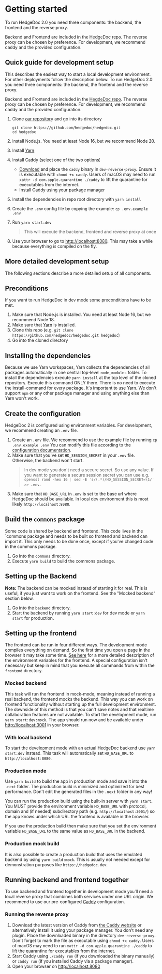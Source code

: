 # Getting started

To run HedgeDoc 2.0 you need three components: the backend, the frontend and the reverse proxy.

Backend and Frontend are included in the [HedgeDoc repo][hedgedoc-repo].
The reverse proxy can be chosen by preference. For development, we recommend caddy
and the provided configuration.

## Quick guide for development setup

This describes the easiest way to start a local development environment. For other deployments
follow the description below.
To run HedgeDoc 2.0 you need three components: the backend, the frontend and the reverse proxy.

Backend and Frontend are included in the [HegdeDoc repo](https://github.com/hedgedoc/hedgedoc).
The reverse proxy can be chosen by preference. For development, we recommend caddy
and the provided configuration.

1. Clone [our repository][hedgedoc-repo] and go into its directory

   <!-- markdownlint-disable proper-names -->
   ```shell
   git clone https://github.com/hedgedoc/hedgedoc.git
   cd hedgedoc
   ```
   <!-- markdownlint-enable proper-names -->

2. Install Node.js. You need at least Node 16, but we recommend Node 20.
3. Install [Yarn][yarn]
4. Install Caddy (select one of the two options)
   - [Download][caddy] and place the `caddy` binary in `dev-reverse-proxy`.
     Ensure it is executable with `chmod +x caddy`. Users of macOS may need to run
     `xattr -d com.apple.quarantine ./caddy` to lift the quarantine for executables
     from the internet.
   - Install Caddy using your package manager
5. Install the dependencies in repo root directory with `yarn install`
6. Create the `.env` config file by copying the example: `cp .env.example .env`
7. Run `yarn start:dev`
   > This will execute the backend, frontend and reverse proxy at once
8. Use your browser to go to <http://localhost:8080>. This may take a while because everything is
   compiled on the fly.

## More detailed development setup

The following sections describe a more detailed setup of all components.

## Preconditions

If you want to run HedgeDoc in dev mode some preconditions have to be met.

1. Make sure that Node.js is installed. You need at least Node 16, but we recommend Node 18.
2. Make sure that [Yarn][yarn] is installed.
   <!-- markdownlint-disable proper-names -->
3. Clone this repo (e.g. `git clone https://github.com/hedgedoc/hedgedoc.git hedgedoc`)
   <!-- markdownlint-enable proper-names -->
4. Go into the cloned directory

## Installing the dependencies

Because we use Yarn workspaces, Yarn collects the dependencies of all packages automatically in one
central top-level `node_modules` folder.
To install the dependencies execute `yarn install` at the top level of the cloned repository.
Execute this command ONLY there. There is no need to execute the install-command for every package.
It's important to use [Yarn][yarn]. We don't support `npm` or any other package
manager and using anything else than Yarn won't work.

## Create the configuration

HedgeDoc 2 is configured using environment variables.
For development, we recommend creating an `.env` file.

1. Create an `.env` file. We recommend to use the example file by running `cp .env.example .env`
   You can modify this file according to the [configuration documentation][config-docs].
2. Make sure that you've set `HD_SESSION_SECRET` in your `.env` file. Otherwise, the backend
   won't start.
   > In dev mode you don't need a secure secret. So use any value. If you want to generate a secure
   > session secret you can use
   > e.g. `openssl rand -hex 16 | sed -E 's/(.*)/HD_SESSION_SECRET=\1/' >> .env`.
3. Make sure that `HD_BASE_URL` in `.env` is set to the base url where HedgeDoc should be available.
   In local dev environment this is most likely `http://localhost:8080`.

## Build the `commons` package

Some code is shared by backend and frontend. This code lives in the `commons package and needs
to be built so frontend and backend can import it.
This only needs to be done once, except if you've changed code in the commons package.

1. Go into the `commons` directory.
2. Execute `yarn build` to build the commons package.

## Setting up the Backend

**Note:** The backend can be mocked instead of starting it for real. This is useful,
if you just want to work on the frontend. See the "Mocked backend" section below.

1. Go into the `backend` directory.
2. Start the backend by running `yarn start:dev` for dev mode or `yarn start` for production.

## Setting up the frontend

The frontend can be run in four different ways. The development mode compiles everything on demand.
So the first time you open a page in the browser it may take some time.
[See here][frontend-setup] for a more detailed description of the environment variables
for the frontend. A special configuration isn't necessary but keep in mind that you execute
all commands from within the `frontend` directory.

### Mocked backend

This task will run the frontend in mock-mode, meaning instead of running a real backend, the
frontend mocks the backend. This way you can work on frontend functionality without starting up the
full development environment. The downside of this method is that you can't save notes and that
realtime collaboration features are not available. To start the development mode,
run `yarn start:dev:mock`. The app should run now and be available under
<http://localhost:3001> in your browser.

### With local backend

To start the development mode with an actual HedgeDoc backend use `yarn start:dev` instead.
This task will automatically set `HD_BASE_URL` to `http://localhost:8080`.

### Production mode

Use `yarn build` to build the app in production mode and save it into the `.next` folder.
The production build is minimized and optimized for best performance. Don't edit the generated
files in the `.next` folder in any way!

You can run the production build using the built-in server with `yarn start`.
You MUST provide the environment variable `HD_BASE_URL` with protocol, domain and (if needed)
subdirectory path (e.g. `http://localhost:3001/`) so the app knows under which URL the frontend
is available in the browser.

If you use the production build then make sure that you set the environment variable `HD_BASE_URL`
to the same value as `HD_BASE_URL` in the backend.

### Production mock build

It is also possible to create a production build that uses the emulated backend by using
`yarn build:mock`. This is usually not needed except for demonstration purposes like
`https://hedgedoc.dev`.

## Running backend and frontend together

To use backend and frontend together in development mode you'll need a local reverse proxy that
combines both services under one URL origin.
We recommend to use our pre-configured [Caddy][caddy] configuration.

### Running the reverse proxy

1. Download the latest version of Caddy from [the Caddy website][caddy] or alternatively install
   it using your package manager. You don't need any plugin. Place the downloaded binary in
   the directory `dev-reverse-proxy`. Don't forget to mark the file as executable using
   `chmod +x caddy`. Users of macOS may need to run `xattr -d com.apple.quarantine ./caddy`
   to lift the quarantine for executables from the internet.
2. Start Caddy using `./caddy run` (if you downloaded the binary manually) or `caddy run`
   (if you installed Caddy via a package manager).
3. Open your browser on <http://localhost:8080>

[hedgedoc-repo]: https://github.com/hedgedoc/hedgedoc
[yarn]: https://yarnpkg.com/getting-started/install
[caddy]: https://caddyserver.com/
[config-docs]: ../config/index.md
[frontend-setup]: ./setup/frontend.md
